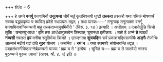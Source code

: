 +++
title = 6

+++
हे अग्ने **वनर्गू** वनगामिनौ **तनूत्यजा** चौर्ये मर्तुं कृतनिश्चयौ धृष्टौ **तस्करा** तस्करौ यथा पथिकं मोषणार्थं रज्ज्वा बद्ध्वाकृष्य च क्वचित् प्रदेशे स्थापयतः तद्वत् । तथा यास्कः----’ तनूत्यक् तनूत्यक्ता वनर्गू वनगामिनावग्निमन्थनौ बाहू तस्कराभ्यामुपमिमीते ' (निरु. ३. १४ ) इत्यादि । अधीताम् ॥ दधातेर्लुङि सिचो लुकि ‘ छन्दस्युभयथा ' इति तस आर्धधातुकत्वेन ङित्त्वात् ‘घुमास्था इतीकारः । ततो हे अग्ने **ते** त्वदर्थं **नव्यसी** नवतरा **इयं** मनीषा स्तुतिर्मया क्रियते । एतज्ज्ञात्वा **शुचयद्भिः** सर्वं प्रकाशयद्भिरात्मीयैः **अङ्गैः** तेजोभिः आत्मानं मदीयं यज्ञं प्रति **युक्ष्व** योजय । कथमिव । **रथं** **न** । यथा रथमश्वैः संयोजयन्ति तद्वत् ॥
उखासंभरणीयेष्टावग्नेर्ब्रह्मण्वतो याज्या ‘ ब्रह्म च ते ' इत्येषा । सूत्रितं च--- ब्रह्म च ते जातवेदो नमश्च पुरूण्यग्ने पुरुधा त्वाया' (आश्व. श्रौ. ४. १) इति ॥